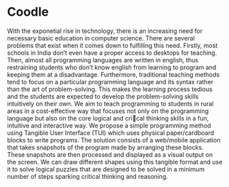 # Coodle

With the exponetial rise in technology, there is an increasing need for
necessary basic education in computer science. There are several problems
that exist when it comes down to fulfilling this need. Firstly, most schools in
India don’t even have a proper access to desktops for teaching. Then, almost all
programming languages are written in english, thus restraining students who
don’t know english from learning to program and keeping them at a
disadvantage. Furthermore, traditional teaching methods tend to focus on a
particular programming language and its syntax rather than the art of
problem-solving. This makes the learning process tedious and the students are
expected to develop the problem-solving skills intuitively on their own.
We aim to teach programming to students in rural areas in a cost-effective way
that focuses not only on the programming language but also on the core logical
and cri􀆟cal thinking skills in a fun, intuitive and interactive way. We propose a
simple programming method using Tangible User Interface (TUI) which uses
physical paper/cardboard blocks to write programs. The solution consists of a
web/mobile application that takes snapshots of the program made by
arranging these blocks. These snapshots are then processed and displayed as a
visual output on the screen. We can draw different shapes using this tangible
format and use it to solve logical puzzles that are designed to be solved in a
minimum number of steps sparking critical thinking and reasoning.
